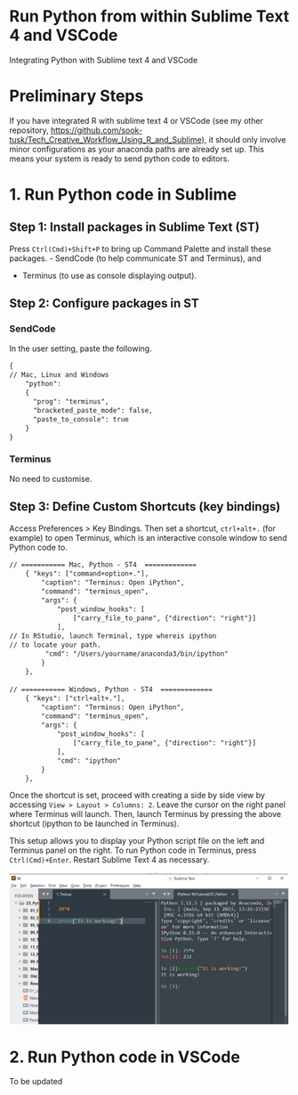 # Run Python from within Sublime Text 4 and VSCode

Integrating Python with Sublime text 4 and VSCode

# Preliminary Steps

If you have integrated R with sublime text 4 or VSCode (see my other repository, <https://github.com/sook-tusk/Tech_Creative_Workflow_Using_R_and_Sublime>), it should only involve minor configurations as your anaconda paths are already set up. This means your system is ready to send python code to editors.

# 1. Run Python code in Sublime

## Step 1: Install packages in Sublime Text (ST)

Press `Ctrl(Cmd)+Shift+P` to bring up Command Palette and install these packages. - SendCode (to help communicate ST and Terminus), and

-   Terminus (to use as console displaying output).

## Step 2: Configure packages in ST

### SendCode

In the user setting, paste the following.

```{py}
{
// Mac, Linux and Windows
    "python":
    {
      "prog": "terminus",
      "bracketed_paste_mode": false,
      "paste_to_console": true
    }
}
```

### Terminus

No need to customise.

## Step 3: Define Custom Shortcuts (key bindings)

Access Preferences \> Key Bindings. Then set a shortcut, `ctrl+alt+.` (for example) to open Terminus, which is an interactive console window to send Python code to.

```{py}
// =========== Mac, Python - ST4  =============
    { "keys": ["command+option+."],
        "caption": "Terminus: Open iPython",
        "command": "terminus_open",
        "args": {
            "post_window_hooks": [
                ["carry_file_to_pane", {"direction": "right"}]
            ],
// In RStudio, launch Terminal, type whereis ipython
// to locate your path.
         "cmd": "/Users/yourname/anaconda3/bin/ipython"
        }
    },
    
// =========== Windows, Python - ST4  =============
    { "keys": ["ctrl+alt+."],
        "caption": "Terminus: Open iPython",
        "command": "terminus_open",
        "args": {
            "post_window_hooks": [
                ["carry_file_to_pane", {"direction": "right"}]
            ],
            "cmd": "ipython"
        }
    },
```

Once the shortcut is set, proceed with creating a side by side view by accessing `View > Layout > Columns: 2`. Leave the cursor on the right panel where Terminus will launch. Then, launch Terminus by pressing the above shortcut (ipython to be launched in Terminus).

This setup allows you to display your Python script file on the left and Terminus panel on the right. To run Python code in Terminus, press `Ctrl(Cmd)+Enter`. Restart Sublime Text 4 as necessary.

![Python within Sublime](Ipython-Sublime.png)

# 2. Run Python code in VSCode

To be updated

